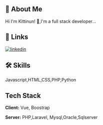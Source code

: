 ## 🚀 About Me
Hi I'm Kittinun! 👋,I'm a full stack developer...

## 🔗 Links
[![linkedin](https://img.shields.io/badge/linkedin-0A66C2?style=for-the-badge&logo=linkedin&logoColor=white)]([https://www.linkedin.com/](https://www.linkedin.com/in/%E0%B8%81%E0%B8%B4%E0%B8%95%E0%B8%95%E0%B8%B4%E0%B8%99%E0%B8%B1%E0%B8%99%E0%B8%97%E0%B9%8C-%E0%B8%AB%E0%B8%A3%E0%B8%B8%E0%B9%88%E0%B8%99%E0%B8%AA%E0%B8%B9%E0%B8%87%E0%B9%80%E0%B8%99%E0%B8%B4%E0%B8%99-728883179/))

## 🛠 Skills
Javascript,HTML,CSS,PHP,Python

## Tech Stack

**Client:** Vue, Boostrap

**Server:** PHP,Laravel, Mysql,Oracle,Sqlserver
